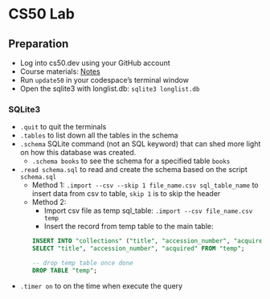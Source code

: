# CS50 Lab
## Preparation
- Log into cs50.dev using your GitHub account
- Course materials: [Notes](https://cs50.harvard.edu/sql/2023/)
- Run `update50` in your codespace’s terminal window
- Open the sqlite3 with longlist.db: `sqlite3 longlist.db`
### SQLite3
- `.quit` to quit the terminals
- `.tables` to list down all the tables in the schema
- `.schema` SQLite command (not an SQL keyword) that can shed more light on how this database was created.
  - `.schema books`  to see the schema for a specified table `books`
- `.read schema.sql` to read and create the schema based on the script `schema.sql`
  - Method 1: `.import --csv --skip 1 file_name.csv sql_table_name` to insert data from csv to table, `skip 1` is to skip the header
  - Method 2:
    - Import csv file as temp sql_table: `.import --csv file_name.csv temp`
    - Insert the record from temp table to the main table:
    ```sql
    INSERT INTO "collections" ("title", "accession_number", "acquired") 
    SELECT "title", "accession_number", "acquired" FROM "temp";

    -- drop temp table once done
    DROP TABLE "temp";
    ```
- `.timer on` to on the time when execute the query
